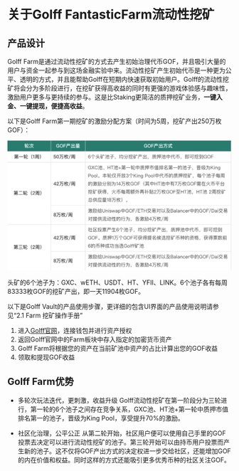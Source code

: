 # 关于Golff FantasticFarm流动性挖矿

## 产品设计

Golff Farm是通过流动性挖矿的方式去产生初始治理代币GOF，并且吸引大量的用户与资金一起参与到这场金融实验中来。流动性挖矿产生初始代币是一种更为公平、透明的方式，并且能帮助Golff在短期内快速获取初始用户。Golff的流动性挖矿将会分为多阶段进行，在挖矿获得高收益的同时有更强的游戏体验感与趣味性，激励用户更多与更持续的参与。这是比Staking更简洁的质押挖矿业务，**一键入金、一键提现，便捷高收益**。

以下是Golff Farm第一期挖矿的激励分配方案（时间为5周，挖矿产出250万枚GOF）：

![image](images/aboutFarm/1.png ':size=700')

头矿的6个池子为：GXC、wETH、USDT、HT、YFII、LINK。6个池子各有每周83333枚GOF的挖矿产出，即一天11904枚GOF。

以下是Golff Vault的产品使用步骤，更详细的包含UI界面的产品使用说明请参见“2.1 Farm 挖矿操作手册”

1. 进入[Golff官网](https://golff.finance)，连接钱包并进行资产授权
2. 返回Golff官网中的Farm板块中存入指定的加密货币资产
3. Golff Farm将根据您的资产在当前矿池中资产的占比计算出您的GOF收益
4. 领取和提现GOF收益

## Golff Farm优势

- 多轮次玩法迭代，更刺激，收益升级
Golff流动性挖矿在第一阶段分为三轮进行，第一轮的6个池子之间存在竞争关系，GXC池、HT池+第一轮中质押市值排名第一的池子，晋级为King Pool，享受提升70%的激励。

- 社区化治理，公平公正
从第二轮开始，社区用户便可以使用自己手里的GOF投票去决定可以进行流动性挖矿的池子。第三轮开始可以由持币用户投票而产生新的池子。这不仅将GOF产出方式的决定权进一步交给社区，还能增加GOF的内在价值和权益。同时这样的方式还能吸引更多优秀币种的社区关注GOF。